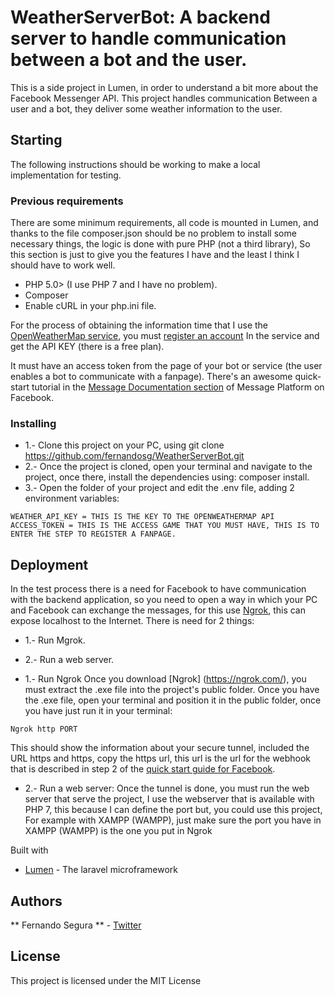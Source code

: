 # WeatherServerBot: A backend server to handle communication between a bot and the user.

This is a side project in Lumen, in order to understand a bit more about the Facebook Messenger API. This project handles communication
Between a user and a bot, they deliver some weather information to the user.

## Starting

The following instructions should be working to make a local implementation for testing.

### Previous requirements

There are some minimum requirements, all code is mounted in Lumen, and thanks to the file composer.json should be no problem to install some necessary things, the logic is done with pure PHP (not a third library),
So this section is just to give you the features I have and the least I think I should have to work well.

* PHP 5.0> (I use PHP 7 and I have no problem).
* Composer
* Enable cURL in your php.ini file.

For the process of obtaining the information time that I use the [OpenWeatherMap service](https://home.openweathermap.org/), you must [register an account](https://home.openweathermap.org/users/sign_up) In the service and get the API KEY (there is a free plan).

It must have an access token from the page of your bot or service (the user enables a bot to communicate with a fanpage). There's an awesome quick-start tutorial in the [Message Documentation section](https://developers.facebook.com/docs/messenger-platform/guides/quick-start) of Message Platform on Facebook.

### Installing

* 1.- Clone this project on your PC, using git clone https://github.com/fernandosg/WeatherServerBot.git
* 2.- Once the project is cloned, open your terminal and navigate to the project, once there, install the dependencies using: composer install.
* 3.- Open the folder of your project and edit the .env file, adding 2 environment variables:

```
WEATHER_API_KEY = THIS IS THE KEY TO THE OPENWEATHERMAP API
ACCESS_TOKEN = THIS IS THE ACCESS GAME THAT YOU MUST HAVE, THIS IS TO ENTER THE STEP TO REGISTER A FANPAGE.
```

## Deployment

In the test process there is a need for Facebook to have communication with the backend application, so you need to open a way in which your PC and Facebook can exchange the messages, for this use [Ngrok](https://ngrok.com), this can expose localhost to the Internet.
There is need for 2 things:
* 1.- Run Mgrok.
* 2.- Run a web server.

* 1.- Run Ngrok
Once you download [Ngrok] (https://ngrok.com/), you must extract the .exe file into the project's public folder. Once you have the .exe file, open your terminal and position it in the public folder, once you have just run it in your terminal:

```
Ngrok http PORT
```

This should show the information about your secure tunnel, included the URL https and https, copy the https url, this url is the url for the webhook that is described in step 2 of the [quick start guide for Facebook](https://Developers.facebook.com/docs/messenger-platform/guides/quick-start).

* 2.- Run a web server:
Once the tunnel is done, you must run the web server that serve the project, I use the webserver that is available with PHP 7, this because I can define the port but, you could use this project,
For example with XAMPP (WAMPP), just make sure the port you have in XAMPP (WAMPP) is the one you put in Ngrok

Built with

* [Lumen](https://lumen.laravel.com/) - The laravel microframework

## Authors

** Fernando Segura ** - [Twitter](https://twitter.com/fernandosegom)

## License

This project is licensed under the MIT License

